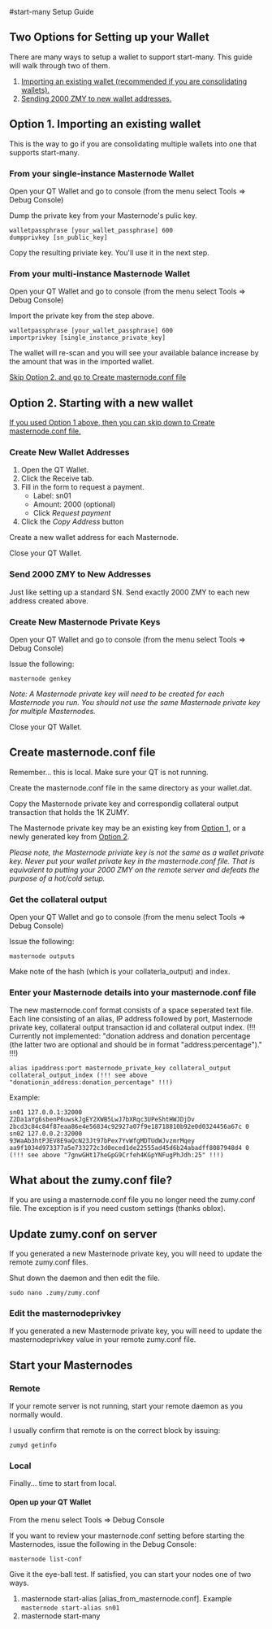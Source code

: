 #start-many Setup Guide

## Two Options for Setting up your Wallet
There are many ways to setup a wallet to support start-many. This guide will walk through two of them.

1. [Importing an existing wallet (recommended if you are consolidating wallets).](#option1)
2. [Sending 2000 ZMY to new wallet addresses.](#option2)

## <a name="option1"></a>Option 1. Importing an existing wallet

This is the way to go if you are consolidating multiple wallets into one that supports start-many. 

### From your single-instance Masternode Wallet

Open your QT Wallet and go to console (from the menu select Tools => Debug Console)

Dump the private key from your Masternode's pulic key.

```
walletpassphrase [your_wallet_passphrase] 600
dumpprivkey [sn_public_key]
```

Copy the resulting priviate key. You'll use it in the next step.

### From your multi-instance Masternode Wallet

Open your QT Wallet and go to console (from the menu select Tools => Debug Console)

Import the private key from the step above.

```
walletpassphrase [your_wallet_passphrase] 600
importprivkey [single_instance_private_key]
```

The wallet will re-scan and you will see your available balance increase by the amount that was in the imported wallet.

[Skip Option 2. and go to Create masternode.conf file](#masternodeconf)

## <a name="option2"></a>Option 2. Starting with a new wallet

[If you used Option 1 above, then you can skip down to Create masternode.conf file.](#masternodeconf)

### Create New Wallet Addresses

1. Open the QT Wallet.
2. Click the Receive tab.
3. Fill in the form to request a payment.
    * Label: sn01
    * Amount: 2000 (optional)
    * Click *Request payment*
5. Click the *Copy Address* button

Create a new wallet address for each Masternode.

Close your QT Wallet.

### Send 2000 ZMY to New Addresses

Just like setting up a standard SN. Send exactly 2000 ZMY to each new address created above.

### Create New Masternode Private Keys

Open your QT Wallet and go to console (from the menu select Tools => Debug Console)

Issue the following:

```masternode genkey```

*Note: A Masternode private key will need to be created for each Masternode you run. You should not use the same Masternode private key for multiple Masternodes.*

Close your QT Wallet.

## <a name="masternodeconf"></a>Create masternode.conf file

Remember... this is local. Make sure your QT is not running.

Create the masternode.conf file in the same directory as your wallet.dat.

Copy the Masternode private key and correspondig collateral output transaction that holds the 1K ZUMY.

The Masternode private key may be an existing key from [Option 1](#option1), or a newly generated key from [Option 2](#option2). 

*Please note, the Masternode priviate key is not the same as a wallet private key. Never put your wallet private key in the masternode.conf file. That is equivalent to putting your 2000 ZMY on the remote server and defeats the purpose of a hot/cold setup.*

### Get the collateral output

Open your QT Wallet and go to console (from the menu select Tools => Debug Console)

Issue the following:

```masternode outputs```

Make note of the hash (which is your collaterla_output) and index.

### Enter your Masternode details into your masternode.conf file


The new masternode.conf format consists of a space seperated text file. Each line consisting of an alias, IP address followed by port, Masternode private key, collateral output transaction id and collateral output index. 
(!!! Currently not implemented: "donation address and donation percentage (the latter two are optional and should be in format "address:percentage")." !!!)

```
alias ipaddress:port masternode_private_key collateral_output collateral_output_index (!!! see above "donationin_address:donation_percentage" !!!)
```



Example:

```
sn01 127.0.0.1:32000 Z2Da1aYg6sbenP6uwskJgEY2XWB5LwJ7bXRqc3UPeShtHWJDjDv 2bcd3c84c84f87eaa86e4e56834c92927a07f9e18718810b92e0d0324456a67c 0
sn02 127.0.0.2:32000 93WaAb3htPJEV8E9aQcN23Jt97bPex7YvWfgMDTUdWJvzmrMqey aa9f1034d973377a5e733272c3d0eced1de22555ad45d6b24abadff8087948d4 0 (!!! see above "7gnwGHt17heGpG9Crfeh4KGpYNFugPhJdh:25" !!!)
```

## What about the zumy.conf file?

If you are using a masternode.conf file you no longer need the zumy.conf file. The exception is if you need custom settings (thanks oblox). 

## Update zumy.conf on server

If you generated a new Masternode private key, you will need to update the remote zumy.conf files.

Shut down the daemon and then edit the file.

```sudo nano .zumy/zumy.conf```

### Edit the masternodeprivkey
If you generated a new Masternode private key, you will need to update the masternodeprivkey value in your remote zumy.conf file.

## Start your Masternodes

### Remote

If your remote server is not running, start your remote daemon as you normally would. 

I usually confirm that remote is on the correct block by issuing:

```zumyd getinfo```


### Local

Finally... time to start from local.

#### Open up your QT Wallet

From the menu select Tools => Debug Console

If you want to review your masternode.conf setting before starting the Masternodes, issue the following in the Debug Console:

```masternode list-conf```

Give it the eye-ball test. If satisfied, you can start your nodes one of two ways.

1. masternode start-alias [alias_from_masternode.conf]. Example ```masternode start-alias sn01```
2. masternode start-many
